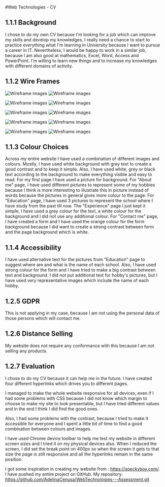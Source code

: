 #Web Technologies - CV

## 1.1.1 Background
I chose to do my own CV because I'm looking for a job which can 
improve my skills and develop my knowledges. I really need a chance
to start to practice everything what I'm learning in University
because I want to pursue a career in IT. Nevertheless, I would be 
happy to work in a similar job, because I am also good at mathematics, Excel,
Word, Access and PowerPoint. I'm willing to learn new things and to
increase my knowledges with different domains of activity. 



## 1.1.2 Wire Frames
![Wireframe images](img/page1.png)
![Wireframe images](img/page1_mobile.png)

![Wireframe images](img/page2.png)
![Wireframe images](img/page2_mobile.png)

![Wireframe images](img/page3.png)
![Wireframe images](img/page3_mobile.png)

![Wireframe images](img/page4.png)
![Wireframe images](img/page4_mobile.png)

![Wireframe images](img/page5.png)
![Wireframe images](img/page5_mobile.png)


## 1.1.3 Colour Choices
Across my entire website I have used a combination of different images
and colours.
Mostly, I have used white background with grey text to create a good 
contrast and to keep it simple. Also, I have used white, grey or black 
text according to the background to make everything visible and easy
to read.
For my first page I have used a picture for background.
For "About me" page, I have used different pictures to represent some
of my hobbies because I think is more interesting to illustrate this
in picture instead of words because the pictures in general gives more
colour to the page.
For "Education" page, I have used 3 pictures to represent the school
where I have study from the past till now. 
The "Experience" page I just kept it simple, I have used a grey colour
for the text, a white colour for the background and I did not use any
additional colour.
For "Contact me" page, I have created a form and I have used the orange
colour for the form background because I did want to create a strong
contrast between form and the page background which is white.



## 1.1.4 Accessibility

I have used alternative text for the pictures from "Education" page 
to suggest where are and what is the name of each school. Also, I have
used strong colour for the form and I have tried to make a big contrast
between text and background. I did not put additional text for hobby's
pictures, but I have used very representative images which include the
name of each hobby.

## 1.2.5 GDPR
This is not applying in my case, because I am not using the personal 
data of those persons which will contact me.

## 1.2.6 Distance Selling

My website does not require any conformance with this because I am 
not selling any products. 


## 1.2.7 Evaluation

I chose to do my CV because it can help me in the future. I have created
four different hyperlinks which drives you to different pages.

I managed to make the whole website responsive for all devices, even if 
I had some problems with CSS because I did not know which margin to 
choose to make my site to look presentable, but I have tried different
values and in the end I think I did find the good ones.

Also, I had some problems with the contrast, because I tried to make it accessible
for everyone and I spent a little bit of time to find a good combination
between colours and images. 

I have used Chrome device toolbar to help me test my website in 
different screen sizes and I tried it on my physical devices also.
When I reduced the screen, I did set the break point on 400px so when
the screen it gets to that size the page is still responsive and all 
the hyperlinks remain in the same position.

I got some inspiration in creating my website from : https://speckyboy.com/.
I have pushed my entire project on GitHub.
My repository: https://github.com/AdelinaCenusa/WebTechnologies---Assessment.git




